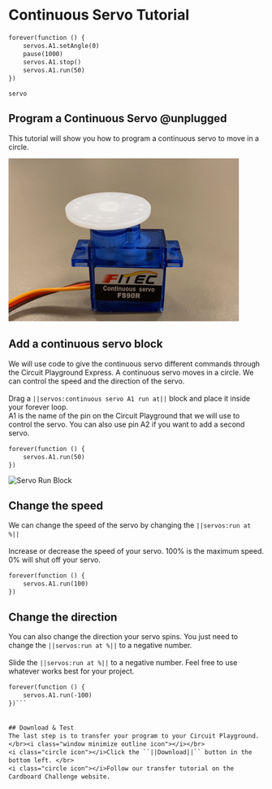 # Continuous Servo Tutorial
```ghost
forever(function () {
    servos.A1.setAngle(0)
    pause(1000)
    servos.A1.stop()
    servos.A1.run(50)
})

```
```package
servo
```
## Program a Continuous Servo @unplugged
This tutorial will show you how to program a continuous servo to move in a circle.

![Continuous Servo Moving](https://raw.githubusercontent.com/tyler-epl/servo-tutorials/master/images/continuous-servo.gif)


## Add a continuous servo block
We will use code to give the continuous servo different commands through the Circuit Playground Express. A continuous servo moves in a circle. 
We can control the speed and the direction of the servo.
</br><i class="window minimize outline icon"></i></br>
<i class="circle icon"></i>Drag a ``||servos:continuous servo A1 run at||`` block and place it inside your forever loop.</br>
<i class="circle icon"></i>A1 is the name of the pin on the Circuit Playground that we will use to control the servo. You can also use 
pin A2 if you want to add a second servo.

```blocks
forever(function () {
    servos.A1.run(50)
})
```
![Servo Run Block]()


## Change the speed
We can change the speed of the servo by changing the ``||servos:run at %||``
</br><i class="window minimize outline icon"></i></br>
<i class="circle icon"></i>Increase or decrease the speed of your servo. 100% is the maximum speed. 0% will shut off your servo.

```blocks
forever(function () {
    servos.A1.run(100)
})
```

## Change the direction
You can also change the direction your servo spins. You just need to change the ``||servos:run at %||`` to a negative number.
</br><i class="window minimize outline icon"></i></br>
<i class="circle icon"></i>Slide the ``||servos:run at %||`` to a negative number. Feel free to use whatever works best for your project.

```blocks
forever(function () {
    servos.A1.run(-100)
})```


## Download & Test
The last step is to transfer your program to your Circuit Playground. 
</br><i class="window minimize outline icon"></i></br>
<i class="circle icon"></i>Click the ``||Download||`` button in the bottom left. </br>
<i class="circle icon"></i>Follow our transfer tutorial on the Cardboard Challenge website.
